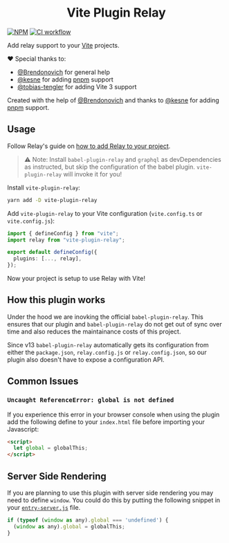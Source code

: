 <h1 align="center">Vite Plugin Relay</h1>

[![NPM](https://img.shields.io/npm/v/vite-plugin-relay)](https://www.npmjs.com/package/vite-plugin-relay)
[![CI workflow](https://github.com/oscartbeaumont/vite-plugin-relay/actions/workflows/ci.yml/badge.svg)](https://github.com/oscartbeaumont/vite-plugin-relay/actions)

Add relay support to your [Vite](https://vitejs.dev) projects.

❤️ Special thanks to:

- [@Brendonovich](https://github.com/Brendonovich) for general help
- [@kesne](https://github.com/kesne) for adding [pnpm](https://pnpm.io) support
- [@tobias-tengler](https://github.com/tobias-tengler) for adding Vite 3 support

Created with the help of [@Brendonovich](https://github.com/Brendonovich) and thanks to [@kesne](https://github.com/kesne) for adding [pnpm](https://pnpm.io) support.

## Usage

Follow Relay's guide on [how to add Relay to your project](https://relay.dev/docs/getting-started/installation-and-setup/).

> ⚠️ Note: Install `babel-plugin-relay` and `graphql` as devDependencies as instructed, but skip the configuration of the babel plugin. `vite-plugin-relay` will invoke it for you!

Install `vite-plugin-relay`:

```bash
yarn add -D vite-plugin-relay
```

Add `vite-plugin-relay` to your Vite configuration (`vite.config.ts` or `vite.config.js`):

```typescript
import { defineConfig } from "vite";
import relay from "vite-plugin-relay";

export default defineConfig({
  plugins: [..., relay],
});
```

Now your project is setup to use Relay with Vite!

## How this plugin works

Under the hood we are inovking the official `babel-plugin-relay`. This ensures that our plugin and `babel-plugin-relay` do not get out of sync over time and also reduces the maintainance costs of this project.

Since v13 `babel-plugin-relay` automatically gets its configuration from either the `package.json`, `relay.config.js` or `relay.config.json`, so our plugin also doesn't have to expose a configuration API.

## Common Issues

### `Uncaught ReferenceError: global is not defined`

If you experience this error in your browser console when using the plugin add the following define to your `index.html` file before importing your Javascript:

```html
<script>
  let global = globalThis;
</script>
```

## Server Side Rendering

If you are planning to use this plugin with server side rendering you may need to define `window`. You could do this by putting the following snippet in your [`entry-server.js`](https://vitejs.dev/guide/ssr.html#source-structure) file.

```js
if (typeof (window as any).global === 'undefined') {
  (window as any).global = globalThis;
}
```
